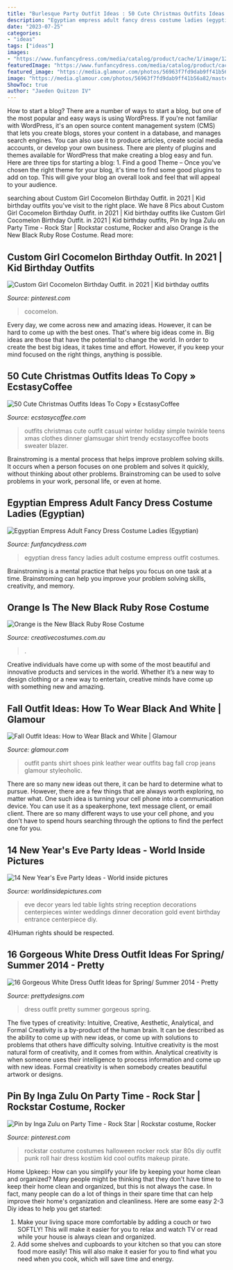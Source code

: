 ```yaml
---
title: "Burlesque Party Outfit Ideas : 50 Cute Christmas Outfits Ideas To Copy » Ecstasycoffee"
description: "Egyptian empress adult fancy dress costume ladies (egyptian)"
date: "2023-07-25"
categories:
- "ideas"
tags: ["ideas"]
images:
- "https://www.funfancydress.com/media/catalog/product/cache/1/image/1200x/040ec09b1e35df139433887a97daa66f/S/A/SANC_3277.jpg"
featuredImage: "https://www.funfancydress.com/media/catalog/product/cache/1/image/1200x/040ec09b1e35df139433887a97daa66f/S/A/SANC_3277.jpg"
featured_image: "https://media.glamour.com/photos/56963f7fd9dab9ff41b56a82/master/h_1025,c_limit/slideshow-black-white-27-black-white-luella-june-main.jpg"
image: "https://media.glamour.com/photos/56963f7fd9dab9ff41b56a82/master/h_1025,c_limit/slideshow-black-white-27-black-white-luella-june-main.jpg"
ShowToc: true
author: "Jaeden Quitzon IV"
---
```



How to start a blog?
There are a number of ways to start a blog, but one of the most popular and easy ways is using WordPress. If you're not familiar with WordPress, it's an open source content management system (CMS) that lets you create blogs, stores your content in a database, and manages search engines. You can also use it to produce articles, create social media accounts, or develop your own business. There are plenty of plugins and themes available for WordPress that make creating a blog easy and fun. Here are three tips for starting a blog: 1. Find a good Theme – Once you've chosen the right theme for your blog, it's time to find some good plugins to add on top. This will give your blog an overall look and feel that will appeal to your audience. 
	

		
searching about Custom Girl Cocomelon Birthday Outfit. in 2021 | Kid birthday outfits you've visit to the right place. We have 8 Pics about Custom Girl Cocomelon Birthday Outfit. in 2021 | Kid birthday outfits like Custom Girl Cocomelon Birthday Outfit. in 2021 | Kid birthday outfits, Pin by Inga Zulu on Party Time - Rock Star | Rockstar costume, Rocker and also Orange is the New Black Ruby Rose Costume. Read more:
		
    
## Custom Girl Cocomelon Birthday Outfit. In 2021 | Kid Birthday Outfits

<img loading=lazy src="https://i.pinimg.com/736x/1b/ca/77/1bca7721e9eda76cf83b8c267534fe0d.jpg" onerror="this.onerror=null;this.src='https://tse2.mm.bing.net/th?id=OIP.gIJzasS9ibyT2gRdEy7iigHaN0&amp;pid=15.1';" alt="Custom Girl Cocomelon Birthday Outfit. in 2021 | Kid birthday outfits">

_Source: pinterest.com_

>cocomelon. 

	

Every day, we come across new and amazing ideas. However, it can be hard to come up with the best ones. That's where big ideas come in. Big ideas are those that have the potential to change the world. In order to create the best big ideas, it takes time and effort. However, if you keep your mind focused on the right things, anything is possible.

    
## 50 Cute Christmas Outfits Ideas To Copy » EcstasyCoffee

<img loading=lazy src="https://i1.wp.com/www.ecstasycoffee.com/wp-content/uploads/2016/10/Cute-Christmas-outfits-5.jpg?resize=467%2C700" onerror="this.onerror=null;this.src='https://tse4.mm.bing.net/th?id=OIP.5UUlrQWTJHXcDGPUiyKnkAHaLG&amp;pid=15.1';" alt="50 Cute Christmas Outfits Ideas To Copy » EcstasyCoffee">

_Source: ecstasycoffee.com_

>outfits christmas cute outfit casual winter holiday simple twinkle teens xmas clothes dinner glamsugar shirt trendy ecstasycoffee boots sweater blazer. 

	

Brainstroming is a mental process that helps improve problem solving skills. It occurs when a person focuses on one problem and solves it quickly, without thinking about other problems. Brainstroming can be used to solve problems in your work, personal life, or even at home.

    
## Egyptian Empress Adult Fancy Dress Costume Ladies (Egyptian)

<img loading=lazy src="https://www.funfancydress.com/media/catalog/product/cache/1/image/1200x/040ec09b1e35df139433887a97daa66f/S/A/SANC_3277.jpg" onerror="this.onerror=null;this.src='https://tse2.mm.bing.net/th?id=OIP.dd-pM6vkBt8izTLoXJpwKwHaNm&amp;pid=15.1';" alt="Egyptian Empress Adult Fancy Dress Costume Ladies (Egyptian)">

_Source: funfancydress.com_

>egyptian dress fancy ladies adult costume empress outfit costumes. 

	

Brainstroming is a mental practice that helps you focus on one task at a time. Brainstroming can help you improve your problem solving skills, creativity, and memory.

    
## Orange Is The New Black Ruby Rose Costume

<img loading=lazy src="https://www.creativecostumes.com.au/wp-content/uploads/2017/03/orange-black-768x1024.jpg" onerror="this.onerror=null;this.src='https://tse4.mm.bing.net/th?id=OIP.3CMD7UkxVja8oJYvf2zxUAHaJ4&amp;pid=15.1';" alt="Orange is the New Black Ruby Rose Costume">

_Source: creativecostumes.com.au_

>. 

	

Creative individuals have come up with some of the most beautiful and innovative products and services in the world. Whether it’s a new way to design clothing or a new way to entertain, creative minds have come up with something new and amazing.

    
## Fall Outfit Ideas: How To Wear Black And White | Glamour

<img loading=lazy src="https://media.glamour.com/photos/56963f7fd9dab9ff41b56a82/master/h_1025,c_limit/slideshow-black-white-27-black-white-luella-june-main.jpg" onerror="this.onerror=null;this.src='https://tse3.mm.bing.net/th?id=OIP.J85neDBqDnSJLaawidoJ5AHaLH&amp;pid=15.1';" alt="Fall Outfit Ideas: How to Wear Black and White | Glamour">

_Source: glamour.com_

>outfit pants shirt shoes pink leather wear outfits bag fall crop jeans glamour styleoholic. 

	

There are so many new ideas out there, it can be hard to determine what to pursue. However, there are a few things that are always worth exploring, no matter what. One such idea is turning your cell phone into a communication device. You can use it as a speakerphone, text message client, or email client. There are so many different ways to use your cell phone, and you don't have to spend hours searching through the options to find the perfect one for you.

    
## 14 New Year&#039;s Eve Party Ideas - World Inside Pictures

<img loading=lazy src="https://worldinsidepictures.com/wp-content/uploads/2013/12/920.jpg" onerror="this.onerror=null;this.src='https://tse1.mm.bing.net/th?id=OIP.jij6bp6P0zUViOE9D5ZkYQAAAA&amp;pid=15.1';" alt="14 New Year&#039;s Eve Party Ideas - World inside pictures">

_Source: worldinsidepictures.com_

>eve decor years led table lights string reception decorations centerpieces winter weddings dinner decoration gold event birthday entrance centerpiece diy. 

	

4)Human rights should be respected.

    
## 16 Gorgeous White Dress Outfit Ideas For Spring/ Summer 2014 - Pretty

<img loading=lazy src="http://www.prettydesigns.com/wp-content/uploads/2014/05/Pretty-White-Dress-Outfit.jpg" onerror="this.onerror=null;this.src='https://tse2.mm.bing.net/th?id=OIP._ysiGrs1PknON7qJrHWYwAHaLG&amp;pid=15.1';" alt="16 Gorgeous White Dress Outfit Ideas for Spring/ Summer 2014 - Pretty">

_Source: prettydesigns.com_

>dress outfit pretty summer gorgeous spring. 

	

The five types of creativity: Intuitive, Creative, Aesthetic, Analytical, and Formal
Creativity is a by-product of the human brain. It can be described as the ability to come up with new ideas, or come up with solutions to problems that others have difficulty solving. Intuitive creativity is the most natural form of creativity, and it comes from within. Analytical creativity is when someone uses their intelligence to process information and come up with new ideas. Formal creativity is when somebody creates beautiful artwork or designs.

    
## Pin By Inga Zulu On Party Time - Rock Star | Rockstar Costume, Rocker

<img loading=lazy src="https://i.pinimg.com/736x/00/9d/5b/009d5b5eb9024d98d760373155b633f5--kids-rockstar-costume-costumes-for-halloween.jpg" onerror="this.onerror=null;this.src='https://tse4.mm.bing.net/th?id=OIP.R5bTeKUOpngDKfaEQeIh8gHaLH&amp;pid=15.1';" alt="Pin by Inga Zulu on Party Time - Rock Star | Rockstar costume, Rocker">

_Source: pinterest.com_

>rockstar costume costumes halloween rocker rock star 80s diy outfit punk roll hair dress kostüm kid cool outfits makeup pirate. 

	

Home Upkeep: How can you simplify your life by keeping your home clean and organized?
Many people might be thinking that they don't have time to keep their home clean and organized, but this is not always the case. In fact, many people can do a lot of things in their spare time that can help improve their home's organization and cleanliness. Here are some easy 2-3 Diy ideas to help you get started: 
1. Make your living space more comfortable by adding a couch or two SOFTLY! This will make it easier for you to relax and watch TV or read while your house is always clean and organized. 
2. Add some shelves and cupboards to your kitchen so that you can store food more easily! This will also make it easier for you to find what you need when you cook, which will save time and energy. 

